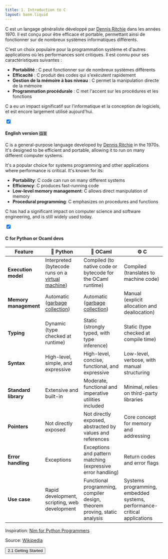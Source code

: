```yaml
---
title: 1. Introduction to C
layout: base.liquid
---
```


<!--

<section class="accordion">
    <input type="checkbox" checked>
    <h4>Lorem ipsum<i></i></h4>
    <article></article>
</section>

-->

C est un langage généraliste développé par [Dennis Ritchie](https://en.wikipedia.org/wiki/Dennis_Ritchie) dans les années 1970. Il est conçu pour être efficace et portable, permettant ainsi de fonctionner sur de nombreux systèmes informatiques différents.

C'est un choix populaire pour la programmation système et d'autres applications où les performances sont critiques. Il est connu pour ses caractéristiques suivantes :

- **Portabilité** : C peut fonctionner sur de nombreux systèmes différents
- **Efficacité** : C produit des codes qui s'exécutent rapidement
- **Gestion de la mémoire à bas niveau** : C permet la manipulation directe de la mémoire
- **Programmation procédurale** : C met l'accent sur les procédures et les fonctions

C a eu un impact significatif sur l'informatique et la conception de logiciels, et est encore largement utilisé aujourd'hui.


<section class="accordion">
    <input type="checkbox" checked>
    <h4>English version 🇬🇧<i></i></h4>
<article>

C is a general-purpose language developed by [Dennis Ritchie](https://en.wikipedia.org/wiki/Dennis_Ritchie) in the 1970s. It's designed to be efficient and portable, allowing it to run on many different computer systems.

It's a popular choice for systems programming and other applications where performance is critical. It's known for its:

- **Portability**: C code can run on many different systems
- **Efficiency**: C produces fast-running code
- **Low-level memory management**: C allows direct manipulation of memory
- **Procedural programming**: C emphasizes on procedures and functions

C has had a significant impact on computer science and software engineering, and is still widely used today.
</article>
</section>


<section class="accordion">
    <input type="checkbox" checked>
    <h4>C for Python or Ocaml devs<i></i></h4>
<article>

| Feature | 🐍 Python | 🐫 OCaml | ⚙️ C |
|---|---|---|---|
| **Execution model** | Interpreted (bytecode runs on a [virtual machine](/blog/lexicon/vm)) | Compiled (to native code or bytecode for the OCaml runtime) | Compiled (translates to machine code) |
| **Memory management** | Automatic ([garbage collection](/blog/lexicon/gc)) | Automatic ([garbage collection](/blog/lexicon/gc)) | Manual (explicit allocation and deallocation) |
| **Typing** | Dynamic (type checked at runtime) | Static (strongly typed, with type inference) | Static (type checked at compile time) |
| **Syntax** | High-level, simple, and expressive | High-level, concise, functional, and expressive | Low-level, verbose, with manual structuring |
| **Standard library** | Extensive and built-in | Moderate, functional and imperative utilities included | Minimal, relies on third-party libraries |
| **Pointers** | Not directly exposed | Not directly exposed, abstracted by values and references | Core concept for memory and addressing |
| **Error handling** | Exceptions | Exceptions and pattern matching (expressive error handling) | Return codes and error flags |
| **Use case** | Rapid development, scripting, web development | Functional programming, compiler design, theorem proving, static analysis | Systems programming, embedded systems, performance-critical applications | 

Inspiration: [Nim for Python Programmers](https://github.com/nim-lang/Nim/wiki/Nim-for-Python-Programmers)   
</article>
</section>


Source: [Wikipedia](https://en.wikipedia.org/wiki/C_(programming_language))

<a href="/blog/c/installation/"><button class="nextlink">2.1 Getting Started</button></a>

<!--
## Roadmap

1. Introduction
    - History
    - Paradigm
    - Usage

2. Getting started
    - Installation / Environnement
    - Appearance (Hello World, with deep analysis)

3. Syntax
    - Main
    - Variables
        - Each instruction have a ; at the end
    - Data Types (different writing styles)
        - int
        - float (double!!)
        - char
        - Talk about strings
        - struct
        - enum
        - a word about conversions
    - Operators
    - Functions
        - Return type / keyword (void!!)
        - Parameters
        - a word about recursivity
        - (return and params are copies!!)
    - Comments
    - Control flow
        - if
        - while
        - for
        - do...while
        - switch
        - break/continue (banned!!)

4. Macros
    - Principe
    - #define
    - #include

5. Display
    - stdio
    - Inputs using scanf

6. Arrays
    - Definition
    - Limits
    - Usage
    - Usage with `for`
    - Multi-dimensional

7. Pointers
    - Definition
    - Principe
    - Operators (&, *)
    - Usage as parameters
    - Usage for custom arrays
    - stdlib
    - string

8. Memory Management
    - Introduction to memory management
    - Dynamic memory allocation (malloc, free)
    - Common pitfalls and best practices

9. Usage of main args
    - Little example

10. File system
    - fs
-->
